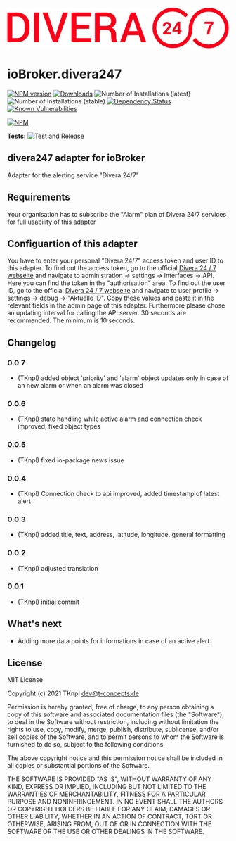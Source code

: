 ![Logo](admin/divera247_long.png)
# ioBroker.divera247

[![NPM version](http://img.shields.io/npm/v/iobroker.divera247.svg)](https://www.npmjs.com/package/iobroker.divera247)
[![Downloads](https://img.shields.io/npm/dm/iobroker.divera247.svg)](https://www.npmjs.com/package/iobroker.divera247)
![Number of Installations (latest)](http://iobroker.live/badges/divera247-installed.svg)
![Number of Installations (stable)](http://iobroker.live/badges/divera247-stable.svg)
[![Dependency Status](https://img.shields.io/david/TKnpl/iobroker.divera247.svg)](https://david-dm.org/TKnpl/iobroker.divera247)
[![Known Vulnerabilities](https://snyk.io/test/github/TKnpl/ioBroker.divera247/badge.svg)](https://snyk.io/test/github/TKnpl/ioBroker.divera247)

[![NPM](https://nodei.co/npm/iobroker.divera247.png?downloads=true)](https://nodei.co/npm/iobroker.divera247/)

**Tests:** ![Test and Release](https://github.com/TKnpl/ioBroker.divera247/workflows/Test%20and%20Release/badge.svg)

## divera247 adapter for ioBroker

Adapter for the alerting service "Divera 24/7"

## Requirements
Your organisation has to subscribe the "Alarm" plan of Divera 24/7 services for full usability of this adapter

## Configuartion of this adapter
You have to enter your personal "Divera 24/7" access token and user ID to this adapter.
To find out the access token, go to the official [Divera 24 / 7 webseite](https://www.divera247.com/) and navigate to administration -> settings -> interfaces -> API. Here you can find the token in the "authorisation" area.
To find out the user ID, go to the official [Divera 24 / 7 webseite](https://www.divera247.com/) and navigate to user profile -> settings -> debug -> "Aktuelle ID".
Copy these values and paste it in the relevant fields in the admin page of this adapter.
Furthermore please chose an updating interval for calling the API server. 30 seconds are recommended. The minimum is 10 seconds.

## Changelog

### 0.0.7
* (TKnpl) added object 'priority' and 'alarm' object updates only in case of an new alarm or when an alarm was closed

### 0.0.6
* (TKnpl) state handling while active alarm and connection check improved, fixed object types

### 0.0.5
* (TKnpl) fixed io-package news issue

### 0.0.4
* (TKnpl) Connection check to api improved, added timestamp of latest alert

### 0.0.3
* (TKnpl) added title, text, address, latitude, longitude, general formatting

### 0.0.2
* (TKnpl) adjusted translation

### 0.0.1
* (TKnpl) initial commit

## What's next
* Adding more data points for informations in case of an active alert

## License
MIT License

Copyright (c) 2021 TKnpl <dev@t-concepts.de>

Permission is hereby granted, free of charge, to any person obtaining a copy
of this software and associated documentation files (the "Software"), to deal
in the Software without restriction, including without limitation the rights
to use, copy, modify, merge, publish, distribute, sublicense, and/or sell
copies of the Software, and to permit persons to whom the Software is
furnished to do so, subject to the following conditions:

The above copyright notice and this permission notice shall be included in all
copies or substantial portions of the Software.

THE SOFTWARE IS PROVIDED "AS IS", WITHOUT WARRANTY OF ANY KIND, EXPRESS OR
IMPLIED, INCLUDING BUT NOT LIMITED TO THE WARRANTIES OF MERCHANTABILITY,
FITNESS FOR A PARTICULAR PURPOSE AND NONINFRINGEMENT. IN NO EVENT SHALL THE
AUTHORS OR COPYRIGHT HOLDERS BE LIABLE FOR ANY CLAIM, DAMAGES OR OTHER
LIABILITY, WHETHER IN AN ACTION OF CONTRACT, TORT OR OTHERWISE, ARISING FROM,
OUT OF OR IN CONNECTION WITH THE SOFTWARE OR THE USE OR OTHER DEALINGS IN THE
SOFTWARE.
